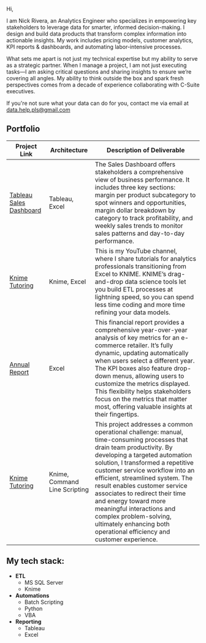 Hi, 

I am Nick Rivera, an Analytics Engineer who specializes in empowering key stakeholders to leverage data for smarter, informed decision-making. I design and build data products that transform complex information into actionable insights. My work includes pricing models, customer analytics, KPI reports & dashboards, and automating labor-intensive processes. 

What sets me apart is not just my technical expertise but my ability to serve as a strategic partner. When I manage a project, I am not just executing tasks—I am asking critical questions and sharing insights to ensure we’re covering all angles. My ability to think outside the box and spark fresh perspectives comes from a decade of experience collaborating with C-Suite executives.

If you're not sure what your data can do for you, contact me via email at data.help.pls@gmail.com

## **Portfolio**

|Project Link |  Architecture | Description of Deliverable|
|------------ |  ------------ | -----------|
|[Tableau Sales Dashboard](https://public.tableau.com/views/SuperstoreBreakEven/Dashboard1?:language=en-US&:sid=&:redirect=auth&:display_count=n&:origin=viz_share_link)  | Tableau, Excel | The Sales Dashboard offers stakeholders a comprehensive view of business performance. It includes three key sections: margin per product subcategory to spot winners and opportunities, margin dollar breakdown by category to track profitability, and weekly sales trends to monitor sales patterns and day-to-day performance.|
|[Knime Tutoring](https://github.com/nick-rivera-ru/YouTube-Channel/blob/main/README.md) |  Knime, Excel | This is my YouTube channel, where I share tutorials for analytics professionals transitioning from Excel to KNIME. KNIME’s drag-and-drop data science tools let you build ETL processes at lightning speed, so you can spend less time coding and more time refining your data models. |
|[Annual Report](https://github.com/nick-rivera-ru/Annual-Report) |  Excel | This financial report provides a comprehensive year-over-year analysis of key metrics for an e-commerce retailer. It’s fully dynamic, updating automatically when users select a different year. The KPI boxes also feature drop-down menus, allowing users to customize the metrics displayed. This flexibility helps stakeholders focus on the metrics that matter most, offering valuable insights at their fingertips. |
|[Knime Tutoring](https://github.com/nick-rivera-ru/YouTube-Channel/blob/main/README.md) |  Knime, Command Line Scripting | This project addresses a common operational challenge: manual, time-consuming processes that drain team productivity. By developing a targeted automation solution, I transformed a repetitive customer service workflow into an efficient, streamlined system. The result enables customer service associates to redirect their time and energy toward more meaningful interactions and complex problem-solving, ultimately enhancing both operational efficiency and customer experience. |

## My tech stack: 
- **ETL**
  - MS SQL Server
  - Knime
- **Automations**
    - Batch Scripting
    - Python
    - VBA
- **Reporting**
    - Tableau
    - Excel

<!---
nick-rivera-ru/nick-rivera-ru is a ✨ special ✨ repository because its `README.md` (this file) appears on your GitHub profile.
You can click the Preview link to take a look at your changes.
--->
